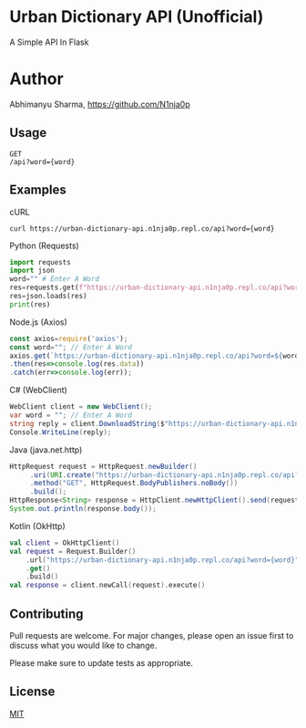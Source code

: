 # Urban Dictionary API (Unofficial)
A Simple API In Flask 
# Author
Abhimanyu Sharma, https://github.com/N1nja0p
## Usage
```
GET
/api?word={word}
```
## Examples
cURL
```
curl https://urban-dictionary-api.n1nja0p.repl.co/api?word={word}
```
Python (Requests)
```python
import requests
import json
word="" # Enter A Word
res=requests.get(f"https://urban-dictionary-api.n1nja0p.repl.co/api?word={word}").content
res=json.loads(res)
print(res)
```
Node.js (Axios)
```javascript
const axios=require('axios');
const word=""; // Enter A Word
axios.get(`https://urban-dictionary-api.n1nja0p.repl.co/api?word=${word}`)
.then(res=>console.log(res.data))
.catch(err=>console.log(err));
```
C# (WebClient)
```csharp
WebClient client = new WebClient();
var word = ""; // Enter A Word
string reply = client.DownloadString($"https://urban-dictionary-api.n1nja0p.repl.co/api?word={word}");
Console.WriteLine(reply);
```
Java (java.net.http)
```java
HttpRequest request = HttpRequest.newBuilder()
     .uri(URI.create("https://urban-dictionary-api.n1nja0p.repl.co/api?word={word}")) // Enter A Word
     .method("GET", HttpRequest.BodyPublishers.noBody())
     .build();
HttpResponse<String> response = HttpClient.newHttpClient().send(request, HttpResponse.BodyHandlers.ofString());
System.out.println(response.body());
```
Kotlin (OkHttp)
```kotlin
val client = OkHttpClient()
val request = Request.Builder()
	.url("https://urban-dictionary-api.n1nja0p.repl.co/api?word={word}") // Enter A Word
	.get()
	.build()
val response = client.newCall(request).execute()
```
## Contributing
Pull requests are welcome. For major changes, please open an issue first to discuss what you would like to change.

Please make sure to update tests as appropriate.
## License
[MIT](https://github.com/N1nja0p/Urban-Dictionary-API-Unofficial/blob/master/LICENCE.txt)